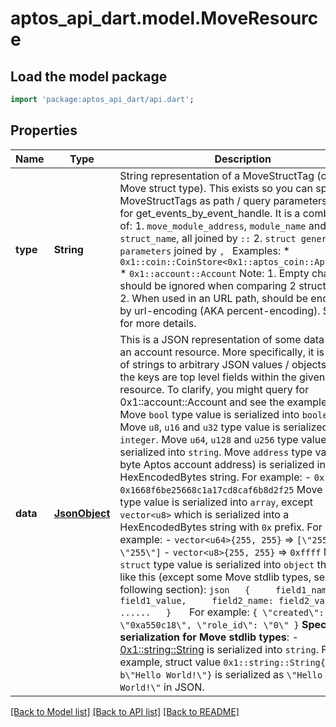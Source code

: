 # aptos_api_dart.model.MoveResource

## Load the model package
```dart
import 'package:aptos_api_dart/api.dart';
```

## Properties
Name | Type | Description | Notes
------------ | ------------- | ------------- | -------------
**type** | **String** | String representation of a MoveStructTag (on-chain Move struct type). This exists so you can specify MoveStructTags as path / query parameters, e.g. for get_events_by_event_handle.  It is a combination of:   1. `move_module_address`, `module_name` and `struct_name`, all joined by `::`   2. `struct generic type parameters` joined by `, `  Examples:   * `0x1::coin::CoinStore<0x1::aptos_coin::AptosCoin>`   * `0x1::account::Account`  Note:   1. Empty chars should be ignored when comparing 2 struct tag ids.   2. When used in an URL path, should be encoded by url-encoding (AKA percent-encoding).  See [doc](https://aptos.dev/concepts/accounts) for more details.  | 
**data** | [**JsonObject**](.md) | This is a JSON representation of some data within an account resource. More specifically, it is a map of strings to arbitrary JSON values / objects, where the keys are top level fields within the given resource.  To clarify, you might query for 0x1::account::Account and see the example data.  Move `bool` type value is serialized into `boolean`.  Move `u8`, `u16` and `u32` type value is serialized into `integer`.  Move `u64`, `u128` and `u256` type value is serialized into `string`.  Move `address` type value (32 byte Aptos account address) is serialized into a HexEncodedBytes string. For example:   - `0x1`   - `0x1668f6be25668c1a17cd8caf6b8d2f25`  Move `vector` type value is serialized into `array`, except `vector<u8>` which is serialized into a HexEncodedBytes string with `0x` prefix. For example:   - `vector<u64>{255, 255}` => `[\"255\", \"255\"]`   - `vector<u8>{255, 255}` => `0xffff`  Move `struct` type value is serialized into `object` that looks like this (except some Move stdlib types, see the following section):   ```json   {     field1_name: field1_value,     field2_name: field2_value,     ......   }   ```  For example:   `{ \"created\": \"0xa550c18\", \"role_id\": \"0\" }`  **Special serialization for Move stdlib types**:   - [0x1::string::String](https://github.com/aptos-labs/aptos-core/blob/main/language/move-stdlib/docs/ascii.md)     is serialized into `string`. For example, struct value `0x1::string::String{bytes: b\"Hello World!\"}`     is serialized as `\"Hello World!\"` in JSON.  | 

[[Back to Model list]](../README.md#documentation-for-models) [[Back to API list]](../README.md#documentation-for-api-endpoints) [[Back to README]](../README.md)



